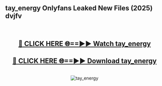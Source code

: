 <h2>tay_energy Onlyfans Leaked New Files (2025) dvjfv</h2>
<br>
<div align="center">
<h2><a href="https://mediafiles.top/tay_energy&ref=git" rel="nofollow">🔴 CLICK HERE 🌐==►► Watch tay_energy</a></h2>
<h2><a href="https://mediafiles.top/tay_energy&ref=git" rel="nofollow">🔴 CLICK HERE 🌐==►► Download tay_energy</a></h2>
<br>
<a href="https://mediafiles.top/tay_energy&ref=git" rel="nofollow" data-target="animated-image.originalLink"><img src="https://i.ibb.co.com/xMMVF88/686577567.gif" alt="tay_energy" style="max-width: 100%; display: inline-block;" data-target="animated-image.originalImage"></a>
</div>
<br>
<br>